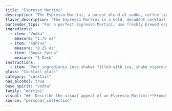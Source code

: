```yaml
---
title: "Espresso Martini"
description: "The Espresso Martini, a potent blend of vodka, coffee liqueur (Kahlua), and a touch of sweetness, is a member of the Coffee Cocktail family.  This iconic drink, born in London in the 1980s, is said to have been created by a bartender seeking a cocktail as strong as coffee and as smooth as silk. "
flavor_description: "The Espresso Martini is a bold, decadent cocktail with a rich and creamy texture. It's a complex blend of coffee, chocolate, and vodka. The espresso provides a strong, slightly bitter coffee flavor, while the Kahlua adds a sweet, chocolatey note.  The vodka adds a smooth, slightly spicy kick, and the sugar syrup balances the flavors, creating a harmonious blend. It's a sophisticated and satisfying drink that will leave you wanting more. "
bartender_tips: "For a perfect Espresso Martini, use freshly brewed espresso, not instant. Shake hard with ice to chill and emulsify the ingredients. A good shake creates a silky smooth texture. Strain into a chilled martini glass for an elegant presentation. Garnish with coffee beans for a touch of sophistication. "
ingredients:
  - item: "Vodka"
    measure: "1.75 oz"
  - item: "Kahlua"
    measure: "0.25 oz"
  - item: "Sugar Syrup"
    measure: "1 Dash"
instructions:
  - item: "Pour ingredients into shaker filled with ice, shake vigorously, and strain into chilled martini glass."
glass: "Cocktail glass"
category: "cocktail"
has_alcohol: true
base_spirit: "vodka"
family: "martini"
visual: "##  Describe the visual appeal of an Espresso Martini:**Prompt:** Imagine a cocktail glass, chilled and beaded with condensation. Inside, a rich, dark brown liquid rests, the color of freshly brewed coffee.  A thick, velvety layer of creamy foam crowns the drink, creating a smooth, inviting surface.  The foam is the color of light brown sugar, with subtle hints of espresso peeking through.  Perhaps a dusting of cocoa powder adorns the top, adding a touch of visual intrigue.  What else can you see in this drink?  Describe the texture and the way the light reflects off the surface.  What emotions does this image evoke? "
source: "personal_collection"
---
```


